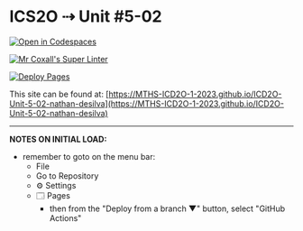 # ICS2O ⇢ Unit #5-02

[![Open in Codespaces](https://classroom.github.com/assets/launch-codespace-7f7980b617ed060a017424585567c406b6ee15c891e84e1186181d67ecf80aa0.svg)](https://classroom.github.com/open-in-codespaces?assignment_repo_id=14870250)

[![Mr Coxall's Super Linter](https://github.com/MTHS-ICD2O-1-2023/ICD2O-Unit-5-02-nathan-desilva/workflows/Mr%20Coxall's%20Super%20Linter/badge.svg)](https://github.com/MTHS-ICD2O-1-2023/ICD2O-Unit-5-02-nathan-desilva/actions)

[![Deploy Pages](https://github.com/MTHS-ICD2O-1-2023/ICD2O-Unit-5-02-nathan-desilva/workflows/Deploy%20Pages/badge.svg)](https://github.com/MTHS-ICD2O-1-2023/ICD2O-Unit-5-02-nathan-desilva/actions)

This site can be found at: [https://MTHS-ICD2O-1-2023.github.io/ICD2O-Unit-5-02-nathan-desilva](https://MTHS-ICD2O-1-2023.github.io/ICD2O-Unit-5-02-nathan-desilva)

---

**NOTES ON INITIAL LOAD:**
- remember to goto on the menu bar:
  - File
  - Go to Repository
  - ⚙ Settings
  - 🗔 Pages
    - then from the "Deploy from a branch ▼" button, select "GitHub Actions"
